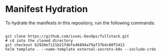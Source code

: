 
# Manifest Hydration

To hydrate the manifests in this repository, run the following commands:

```shell

git clone https://github.com/ixxeL-DevOps/fullstack.git
# cd into the cloned directory
git checkout 62920e7121b21f4bfe46894a79af37b4c00f5413
helm template . --name-template external-secrets-k0s --include-crds
```